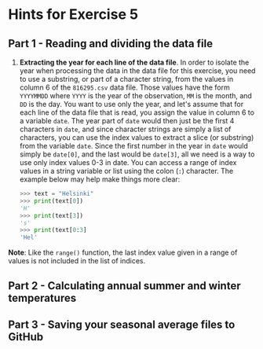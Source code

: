 # Hints for Exercise 5

## Part 1 - Reading and dividing the data file
1. **Extracting the year for each line of the data file**.
In order to isolate the year when processing the data in the data file for this exercise, you need to use a substring, or part of a character string, from the values in column 6 of the `816295.csv` data file.
Those values have the form `YYYYMMDD` where `YYYY` is the year of the observation, `MM` is the month, and `DD` is the day.
You want to use only the year, and let's assume that for each line of the data file that is read, you assign the value in column 6 to a variable `date`.
The year part of `date` would then just be the first 4 characters in `date`, and since character strings are simply a list of characters, you can use the index values to extract a slice (or substring) from the variable `date`.
Since the first number in the year in `date` would simply be `date[0]`, and the last would be `date[3]`, all we need is a way to use only index values 0-3 in date.
You can access a range of index values in a string variable or list using the colon (`:`) character.
The example below may help make things more clear:

    ```python
    >>> text = "Helsinki"
    >>> print(text[0])
    'H'
    >>> print(text[3])
    's'
    >>> print(text[0:3]
    'Hel'
    ```
**Note**: Like the `range()` function, the last index value given in a range of values is not included in the list of indices.

## Part 2 - Calculating annual summer and winter temperatures

## Part 3 - Saving your seasonal average files to GitHub
